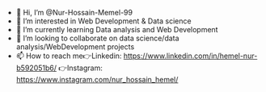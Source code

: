 - 👋 Hi, I’m @Nur-Hossain-Memel-99
- 👀 I’m interested in Web Development & Data science
- 🌱 I’m currently learning Data analysis and Web Development
- 💞️ I’m looking to collaborate on data science/data analysis/WebDevelopment  projects
- 📫 How to reach me👉Linkedin: https://www.linkedin.com/in/hemel-nur-b592051b6/
  👉Instagram: https://www.instagram.com/nur_hossain_hemel/ 
<!---
Nur-Hossain-Memel-99/Nur-Hossain-Memel-99 is a ✨ special ✨ repository because its `README.md` (this file) appears on your GitHub profile.
You can click the Preview link to take a look at your changes.
--->
